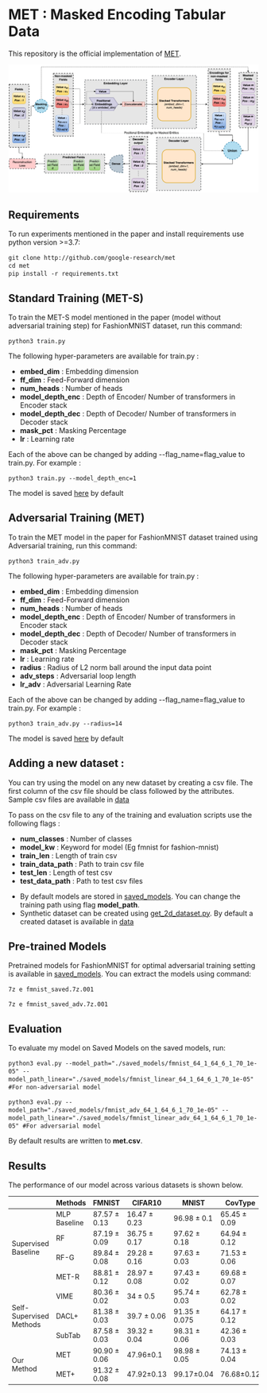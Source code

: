 # MET : Masked Encoding Tabular Data

This repository is the official implementation of [MET](). 

![Architecture](./MET.png)
## Requirements

To run experiments mentioned in the paper and install requirements use python version >=3.7:

```setup
git clone http://github.com/google-research/met
cd met
pip install -r requirements.txt
```

## Standard Training (MET-S)

To train the MET-S model mentioned in the paper (model without adversarial training step) for FashionMNIST dataset, run this command:

```train
python3 train.py
```

The following hyper-parameters are available for train.py :
+ **embed_dim** : Embedding dimension
+ **ff_dim** : Feed-Forward dimension
+ **num_heads** : Number of heads
+ **model_depth_enc** : Depth of Encoder/ Number of transformers in Encoder stack
+ **model_depth_dec** : Depth of Decoder/ Number of transformers in Decoder stack
+ **mask_pct** : Masking Percentage
+ **lr** : Learning rate

Each of the above can be changed by adding --flag_name=flag_value to train.py. For example :
```
python3 train.py --model_depth_enc=1
```

The model is saved [here](./saved_models/) by default

## Adversarial Training (MET)

To train the MET model in the paper for FashionMNIST dataset trained using Adversarial training, run this command:
```train
python3 train_adv.py
```

The following hyper-parameters are available for train.py :
+ **embed_dim** : Embedding dimension
+ **ff_dim** : Feed-Forward dimension
+ **num_heads** : Number of heads
+ **model_depth_enc** : Depth of Encoder/ Number of transformers in Encoder stack
+ **model_depth_dec** : Depth of Decoder/ Number of transformers in Decoder stack
+ **mask_pct** : Masking Percentage
+ **lr** : Learning rate
+ **radius** : Radius of L2 norm ball around the input data point
+ **adv_steps** : Adversarial loop length
+ **lr_adv** : Adversarial Learning Rate

Each of the above can be changed by adding --flag_name=flag_value to train.py. For example :
```
python3 train_adv.py --radius=14
```

The model is saved [here](./saved_models/) by default

## Adding a new dataset :

You can try using the model on any new dataset by creating a csv file. The first column of the csv file should be class followed by the attributes. Sample csv files are available in [data](./data/)

To pass on the csv file to any of the training and evaluation scripts use the following flags :
+ **num_classes** : Number of classes
+ **model_kw** : Keyword for model (Eg fmnist for fashion-mnist)
+ **train_len** : Length of train csv
+ **train_data_path** : Path to train csv file
+ **test_len** : Length of test csv
+ **test_data_path** : Path to test csv files

- By default models are stored in [saved_models](./saved_models/). You can change the training path using flag **model_path**.
- Synthetic dataset can be created using [get_2d_dataset.py](./data/get_2d_data.py). By default a created dataset is available in [data](./data/2d_train.csv)

## Pre-trained Models

Pretrained models for FashionMNIST for optimal adversarial training setting is available in [saved_models](./saved_models/). You can extract the models using command:
```7z
7z e fmnist_saved.7z.001
```
```
7z e fmnist_saved_adv.7z.001
```

## Evaluation

To evaluate my model on Saved Models on the saved models, run:

```eval
python3 eval.py --model_path="./saved_models/fmnist_64_1_64_6_1_70_1e-05" --model_path_linear="./saved_models/fmnist_linear_64_1_64_6_1_70_1e-05" #For non-adversarial model
```

```
python3 eval.py --model_path="./saved_models/fmnist_adv_64_1_64_6_1_70_1e-05" --model_path_linear="./saved_models/fmnist_linear_adv_64_1_64_6_1_70_1e-05" #For adversarial model
```

By default results are written to **met.csv**.

## Results

The performance of our model across various datasets is shown below.

<table>
<thead>
  <tr>
    <th></th>
    <th>Methods</th>
    <th>FMNIST</th>
    <th>CIFAR10</th>
    <th>MNIST</th>
    <th>CovType</th>
    <th>Income</th>
  </tr>
</thead>
<tbody>
  <tr>
    <td rowspan="4">Supervised Baseline</td>
    <td>MLP Baseline</td>
    <td>87.57 &pm; 0.13</td>
    <td>16.47 &pm; 0.23</td>
    <td>96.98 &pm; 0.1</td>
    <td>65.45 &pm; 0.09</td>
    <td>84.35 &pm; 0.11</td>
  </tr>
  <tr>
    <td>RF</td>
    <td>87.19 &pm; 0.09</td>
    <td>36.75 &pm; 0.17</td>
    <td>97.62 &pm; 0.18</td>
    <td>64.94 &pm; 0.12</td>
    <td>84.6 &pm; 0.2</td>
  </tr>
  <tr>
    <td>RF-G</td>
    <td>89.84 &pm; 0.08</td>
    <td>29.28 &pm; 0.16</td>
    <td>97.63 &pm; 0.03</td>
    <td>71.53 &pm; 0.06</td>
    <td>85.57 &pm; 0.13</td>
  </tr>
  <tr>
    <td>MET-R</td>
    <td>88.81 &pm; 0.12</td>
    <td>28.97 &pm; 0.08</td>
    <td>97.43 &pm; 0.02</td>
    <td>69.68 &pm; 0.07</td>
    <td>75.50 &pm; 0.04</td>
  </tr>
  <tr>
    <td rowspan="3">Self-Supervised Methods</td>
    <td>VIME</td>
    <td>80.36 &pm; 0.02</td>
    <td>34 &pm; 0.5</td>
    <td>95.74 &pm; 0.03</td>
    <td>62.78 &pm; 0.02</td>
    <td>85.99 &pm; 0.04</td>
  </tr>
  <tr>
    <td>DACL+</td>
    <td>81.38 &pm; 0.03</td>
    <td>39.7 &pm; 0.06</td>
    <td>91.35 &pm; 0.075</td>
    <td>64.17 &pm; 0.12</td>
    <td>84.46 &pm; 0.03</td>
  </tr>
  <tr>
    <td>SubTab</td>
    <td>87.58 &pm; 0.03</td>
    <td>39.32 &pm; 0.04</td>
    <td>98.31 &pm; 0.06</td>
    <td>42.36 &pm; 0.03</td>
    <td>84.41 &pm; 0.06</td>
  </tr>
  <tr>
    <td rowspan="2">Our Method</td>
    <td>MET</td>
    <td>90.90 &pm; 0.06</td>
    <td>47.96&pm;0.1</td>
    <td>98.98 &pm; 0.05</td>
    <td>74.13 &pm; 0.04</td>
    <td>86.17&pm;0.08</td>
  </tr>
  <tr>
    <td>MET+</td>
    <td>91.32 &pm; 0.08</td>
    <td>47.92&pm;0.13</td>
    <td>99.17&pm;0.04</td>
    <td>76.68&pm;0.12</td>
    <td>86.21 &pm; 0.05</td>
  </tr>
</tbody>
</table>